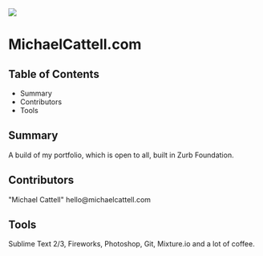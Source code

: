 <img src="http://michaelcattell.com/demo/assets/images/icons/michaelcattell_logo_hover.png">
<h1>MichaelCattell.com</h1>
<h2>Table of Contents</h2>
<ul>
	<li>Summary</li>
	<li>Contributors</li>
	<li>Tools</li>
</ul>


<h2>Summary</h2>
A build of my portfolio, which is open to all, built in Zurb Foundation.

<h2>Contributors</h2>
"Michael Cattell" hello@michaelcattell.com

<h2>Tools</h2>
Sublime Text 2/3, Fireworks, Photoshop, Git, Mixture.io and a lot of coffee. 